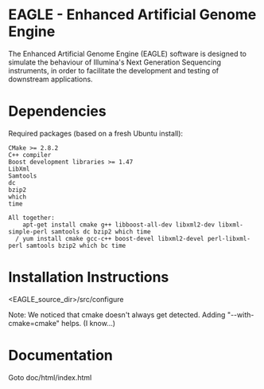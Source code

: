 EAGLE - Enhanced Artificial Genome Engine
=========================================

The Enhanced Artificial Genome Engine (EAGLE) software is designed to simulate 
the behaviour of Illumina's Next Generation Sequencing instruments, in order to 
facilitate the development and testing of downstream applications.


Dependencies
============

Required packages (based on a fresh Ubuntu install):

    CMake >= 2.8.2
    C++ compiler
    Boost development libraries >= 1.47
    LibXml
    Samtools
    dc
    bzip2
    which
    time

    All together:
        apt-get install cmake g++ libboost-all-dev libxml2-dev libxml-simple-perl samtools dc bzip2 which time
      / yum install cmake gcc-c++ boost-devel libxml2-devel perl-libxml-perl samtools bzip2 which bc time


Installation Instructions
=========================

<EAGLE_source_dir>/src/configure

Note: We noticed that cmake doesn't always get detected. Adding "--with-cmake=cmake" helps. (I know...)


Documentation
=============

Goto doc/html/index.html

